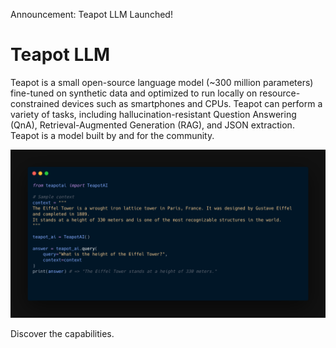 Announcement: Teapot LLM Launched!

# Teapot LLM
Teapot is a small open-source language model (~300 million parameters) fine-tuned on synthetic data and optimized to run locally on resource-constrained devices such as smartphones and CPUs. Teapot can perform a variety of tasks, including hallucination-resistant Question Answering (QnA), Retrieval-Augmented Generation (RAG), and JSON extraction. Teapot is a model built by and for the community.

![./assets/qna.png](./assets/qna.png)




Discover the capabilities.

